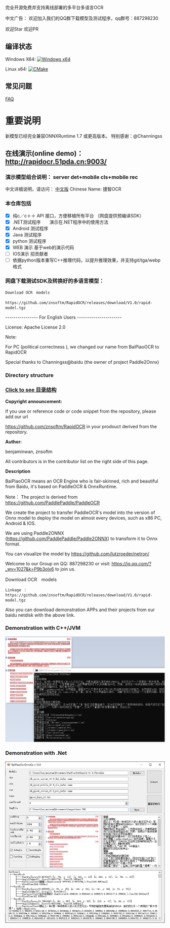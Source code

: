 完全开源免费并支持离线部署的多平台多语言OCR

中文广告： 欢迎加入我们的QQ群下载模型及测试程序，qq群号：887298230

欢迎Star 欢迎PR

## 编译状态
Windows X64: [![Windows x64](https://github.com/znsoftm/RapidOCR/actions/workflows/windows-build.yml/badge.svg)](https://github.com/znsoftm/RapidOCR/actions/workflows/windows-build.yml)

Linux x64: [![CMake](https://github.com/znsoftm/RapidOCR/actions/workflows/make-linux.yml/badge.svg)](https://github.com/znsoftm/RapidOCR/actions/workflows/make-linux.yml)
## 常见问题
 [FAQ](FAQ.md)

# 重要说明 

新模型已经完全兼容ONNXRuntime 1.7 或更高版本。 特别感谢：@Channingss

## 在线演示(online demo)：  http://rapidocr.51pda.cn:9003/

### 演示模型组合说明： server det+mobile cls+mobile rec

中文详细说明，请访问： [中文版](readme_cn.md)           Chinese Name: 捷智OCR

### 本仓库包括


- [x]  纯c／c＋＋ API 接口，方便移植所有平台 （网盘提供预编译SDK）
- [x] .NET测试程序　　演示在.NET程序中的使用方法
- [x]  Android 测试程序
- [x] Java 测试程序
- [x]  python 测试程序
- [x]  WEB 演示   基于web的演示代码
- [ ]  IOS演示   招贡献者
- [ ]  依据python版本重写C++推理代码，以提升推理效果，并支持git/tga/webp 格式
### 网盘下载测试SDK及转换好的多语言模型：

```
Download OCR　models

https://github.com/znsoftm/RapidOCR/releases/download/V1.0/rapid-model.tgz

```

----------------  For  English Users ----------------------

License:  Apache License 2.0

Note:

For PC (political correctness ), we changed our name from BaiPiaoOCR to RapidOCR


Special thanks to Channingss@baidu (the owner of project Paddle2Onnx)

### Directory structure

### [Click to see 目录结构](dir.md)    


**Copyright announcement:**

If you use or reference code or code snippet from the repository, please add our url 

https://github.com/znsoftm/RapidOCR   in your prodouct derived from the repository.


**Author:**

benjaminwan, znsoftm

All contributors is in the contributor list on the right side of this page.


**Description**

BaiPiaoOCR means an  OCR Engine who is fair-skinned, rich and beautiful from Baidu, it's based on PaddleOCR & OnnxRuntime.

Note： The project is derived from https://github.com/PaddlePaddle/PaddleOCR

We create the project to transfer PaddleOCR's model into the version of Onnx model to deploy the model on almost every devices, such as x86 PC, Android & IOS.

We are using Paddle2ONNX (https://github.com/PaddlePaddle/Paddle2ONNX)  to transform it to Onnx format.




You can visualize the model by https://github.com/lutzroeder/netron/


Welcome to our Group on QQ: 887298230
or visit: https://jq.qq.com/?_wv=1027&k=P9b3olx6 to join us.


Download OCR　models
```
Linkage ：https://github.com/znsoftm/RapidOCR/releases/download/V1.0/rapid-model.tgz
```
Also you can download demonstration APPs and their projects from our baidu netdisk with the above link.

### Demonstration with C++/JVM

![avatar](test_imgs/test_cpp.png)

### Demonstration with  .Net

![avatar](test_imgs/test_cs.png)
